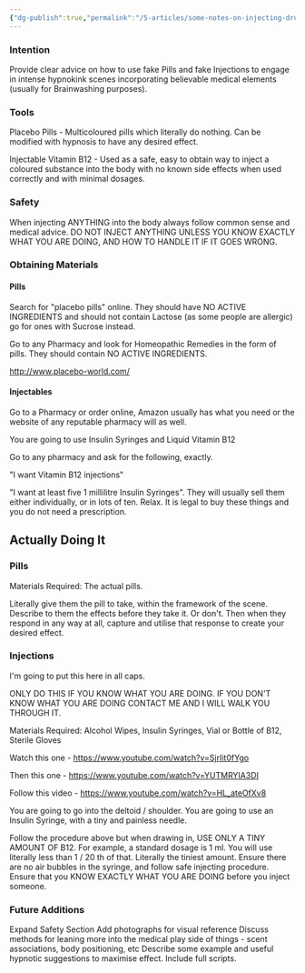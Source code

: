 ```yaml
---
{"dg-publish":true,"permalink":"/5-articles/some-notes-on-injecting-drugs-and-brainwashing-pills/"}
---
```



### Intention

Provide clear advice on how to use fake Pills and fake Injections to engage in intense hypnokink scenes incorporating believable medical elements (usually for Brainwashing purposes).

### Tools

Placebo Pills - Multicoloured pills which literally do nothing. Can be modified with hypnosis to have any desired effect.

Injectable Vitamin B12 - Used as a safe, easy to obtain way to inject a coloured substance into the body with no known side effects when used correctly and with minimal dosages.

### Safety

When injecting ANYTHING into the body always follow common sense and medical advice. DO NOT INJECT ANYTHING UNLESS YOU KNOW EXACTLY WHAT YOU ARE DOING, AND HOW TO HANDLE IT IF IT GOES WRONG.

### Obtaining Materials

#### Pills

Search for "placebo pills" online. They should have NO ACTIVE INGREDIENTS and should not contain Lactose (as some people are allergic) go for ones with Sucrose instead.

Go to any Pharmacy and look for Homeopathic Remedies in the form of pills. They should contain NO ACTIVE INGREDIENTS. 

http://www.placebo-world.com/

#### Injectables

Go to a Pharmacy or order online, Amazon usually has what you need or the website of any reputable pharmacy will as well.

You are going to use Insulin Syringes and Liquid Vitamin B12

Go to any pharmacy and ask for the following, exactly.

"I want Vitamin B12 injections"

"I want at least five 1 millilitre Insulin Syringes". They will usually sell them either individually, or in lots of ten. Relax. It is legal to buy these things and you do not need a prescription.

## Actually Doing It

### Pills

Materials Required: The actual pills.

Literally give them the pill to take, within the framework of the scene. Describe to them the effects before they take it. Or don't. Then when they respond in any way at all, capture and utilise that response to create your desired effect.

### Injections

I'm going to put this here in all caps.

ONLY DO THIS IF YOU KNOW WHAT YOU ARE DOING. IF YOU DON'T KNOW WHAT YOU ARE DOING CONTACT ME AND I WILL WALK YOU THROUGH IT.

Materials Required: Alcohol Wipes, Insulin Syringes, Vial or Bottle of B12, Sterile Gloves

Watch this one - https://www.youtube.com/watch?v=SjrIit0fYgo

Then this one - https://www.youtube.com/watch?v=YUTMRYIA3DI

Follow this video - https://www.youtube.com/watch?v=HL_ateOfXv8

You are going to go into the deltoid / shoulder. You are going to use an Insulin Syringe, with a tiny and painless needle. 

Follow the procedure above but when drawing in, USE ONLY A TINY AMOUNT OF B12. For example, a standard dosage is 1 ml. You will use literally less than 1 / 20 th of that. Literally the tiniest amount. Ensure there are no air bubbles in the syringe, and follow safe injecting procedure. Ensure that you KNOW EXACTLY WHAT YOU ARE DOING before you inject someone.

### Future Additions

Expand Safety Section
Add photographs for visual reference
Discuss methods for leaning more into the medical play side of things - scent associations, body positioning, etc
Describe some example and useful hypnotic suggestions to maximise effect. Include full scripts.